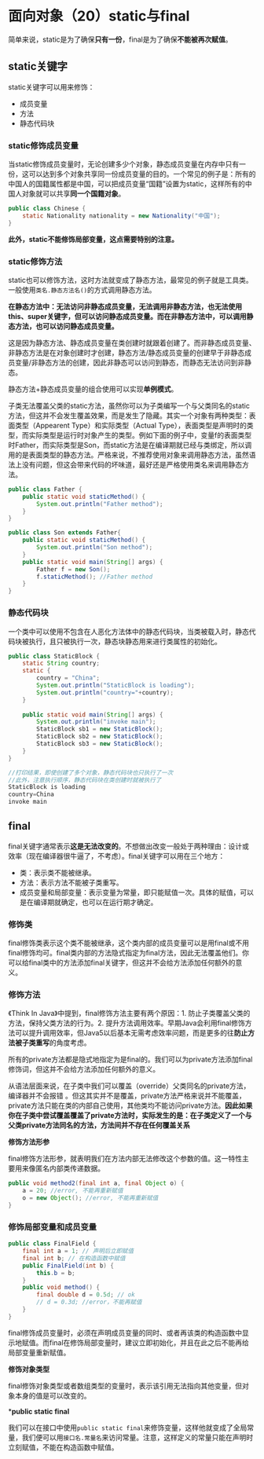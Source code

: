 # 面向对象（20）static与final

简单来说，static是为了确保**只有一份**，final是为了确保**不能被再次赋值**。

## static关键字

static关键字可以用来修饰：

* 成员变量
* 方法
* 静态代码块

### static修饰成员变量

当static修饰成员变量时，无论创建多少个对象，静态成员变量在内存中只有一份，这可以达到多个对象共享同一份成员变量的目的。一个常见的例子是：所有的中国人的国籍属性都是中国，可以把成员变量“国籍”设置为static，这样所有的中国人对象就可以共享**同一个国籍对象**。

```java
public class Chinese {
	static Nationality nationality = new Nationality("中国");
}
```

**此外，static不能修饰局部变量，这点需要特别的注意。**

### static修饰方法

static也可以修饰方法，这时方法就变成了静态方法，最常见的例子就是工具类。一般使用`类名.静态方法名()`的方式调用静态方法。

**在静态方法中：无法访问非静态成员变量，无法调用非静态方法，也无法使用this、super关键字，但可以访问静态成员变量。而在非静态方法中，可以调用静态方法，也可以访问静态成员变量。**

这是因为静态方法、静态成员变量在类创建时就跟着创建了。而非静态成员变量、非静态方法是在对象创建时才创建，静态方法/静态成员变量的创建早于非静态成员变量/非静态方法的创建，因此非静态可以访问到静态，而静态无法访问到非静态。

静态方法+静态成员变量的组合使用可以实现**单例模式**。

子类无法覆盖父类的static方法，虽然你可以为子类编写一个与父类同名的static方法，但这并不会发生覆盖效果，而是发生了隐藏。其实一个对象有两种类型：表面类型（Appearent Type）和实际类型（Actual Type），表面类型是声明时的类型，而实际类型是运行时对象产生的类型。例如下面的例子中，变量f的表面类型时Father，而实际类型是Son，而static方法是在编译期就已经与类绑定，所以调用的是表面类型的静态方法。严格来说，不推荐使用对象来调用静态方法，虽然语法上没有问题，但这会带来代码的坏味道，最好还是严格使用类名来调用静态方法。

```java
public class Father {
	public static void staticMethod() {
		System.out.println("Father method");
	}
}

public class Son extends Father{
	public static void staticMethod() {
		System.out.println("Son method");
	}
	public static void main(String[] args) {
		Father f = new Son();
		f.staticMethod(); //Father method
	}
}
```



### 静态代码块

一个类中可以使用不包含在人恶化方法体中的静态代码块，当类被载入时，静态代码块被执行，且只被执行一次，静态块静态用来进行类属性的初始化。

```java
public class StaticBlock {
	static String country;
	static {
		country = "China";
		System.out.println("StaticBlock is loading");
		System.out.println("country="+country);
	}
	
	public static void main(String[] args) {
      	System.out.println("invoke main");
		StaticBlock sb1 = new StaticBlock();
		StaticBlock sb2 = new StaticBlock();
		StaticBlock sb3 = new StaticBlock();
	}
}

//打印结果，即使创建了多个对象，静态代码块也只执行了一次
//此外，注意执行顺序，静态代码块在类创建时就被执行了
StaticBlock is loading
country=China
invoke main
```

## final

final关键字通常表示**这是无法改变的**。不想做出改变一般处于两种理由：设计或效率（现在编译器很牛逼了，不考虑）。final关键字可以用在三个地方：

* 类：表示类不能被继承。
* 方法：表示方法不能被子类重写。
* 成员变量和局部变量：表示变量为常量，即只能赋值一次。具体的赋值，可以是在编译期就确定，也可以在运行期才确定。 

### 修饰类

final修饰类表示这个类不能被继承，这个类内部的成员变量可以是用final或不用final修饰均可。final类内部的方法隐式指定为final方法，因此无法覆盖他们。你可以给final类中的方法添加final关键字，但这并不会给方法添加任何额外的意义。

### 修饰方法

《Think In Java》中提到，final修饰方法主要有两个原因：1. 防止子类覆盖父类的方法，保持父类方法的行为。2. 提升方法调用效率。早期Java会利用final修饰方法可以提升调用效率，但Java5以后基本无需考虑效率问题，而是更多的往**防止方法被子类重写**的角度考虑。

所有的private方法都是隐式地指定为是final的。我们可以为private方法添加final修饰词，但这并不会给方法添加任何额外的意义。

从语法层面来说，在子类中我们可以覆盖（override）父类同名的private方法，编译器并不会报错 。但这其实并不是覆盖，private方法严格来说并不能覆盖，private方法只能在类的内部自己使用，其他类均不能访问private方法。**因此如果你在子类中尝试覆盖覆盖了private方法时，实际发生的是：在子类定义了一个与父类private方法同名的方法，方法间并不存在任何覆盖关系**

**修饰方法形参**

final修饰方法形参，就表明我们在方法内部无法修改这个参数的值。这一特性主要用来像匿名内部类传递数据。

```java
public void method2(final int a, final Object o) {
	a = 20; //error, 不能再重新赋值
    o = new Object(); //error, 不能再重新赋值
}
```

### 修饰局部变量和成员变量

```java
public class FinalField {
	final int a = 1; // 声明后立即赋值
	final int b; // 在构造函数中赋值
	public FinalField(int b) {
		this.b = b;
	}
	public void method() {
		final double d = 0.5d; // ok
		// d = 0.3d; //error，不能再赋值
	}
}
```

final修饰成员变量时，必须在声明成员变量的同时、或者再该类的构造函数中显示地赋值。而final在修饰局部变量时，建议立即初始化，并且在此之后不能再给局部变量重新赋值。

**修饰对象类型**

final修饰对象类型或者数组类型的变量时，表示该引用无法指向其他变量，但对象本身的值是可以改变的。

***public static final**

我们可以在接口中使用`public static final`来修饰变量，这样他就变成了全局常量，我们便可以用`接口名.常量名`来访问常量。注意，这样定义的常量只能在声明时立刻赋值，不能在构造函数中赋值。